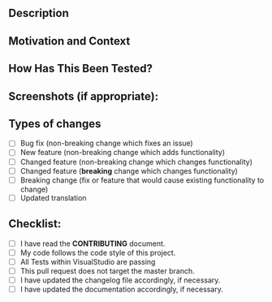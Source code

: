## Description
<!--- Describe your changes in detail -->

## Motivation and Context
<!--- Why is this change required? What problem does it solve? -->
<!--- If it fixes an open issue, please link to the issue here. -->

## How Has This Been Tested?
<!--- Please describe in detail how you tested your changes. -->
<!--- Include details of your testing environment, and the tests you ran to -->
<!--- see how your change affects other areas of the code, etc. -->

## Screenshots (if appropriate):

## Types of changes
<!--- What types of changes does your code introduce? Put an `x` in all the boxes that apply: -->
- [ ] Bug fix (non-breaking change which fixes an issue)
- [ ] New feature (non-breaking change which adds functionality)
- [ ] Changed feature (non-breaking change which changes functionality)
- [ ] Changed feature (**breaking** change which changes functionality)
- [ ] Breaking change (fix or feature that would cause existing functionality to change)
- [ ] Updated translation

## Checklist:
<!--- Go over all the following points. All of them must apply to your pull request. -->
<!--- If you're unsure about any of these, don't hesitate to ask. We're here to help! -->
- [ ] I have read the **CONTRIBUTING** document.
- [ ] My code follows the code style of this project.
- [ ] All Tests within VisualStudio are passing
- [ ] This pull request does not target the master branch.
- [ ] I have updated the changelog file accordingly, if necessary.
- [ ] I have updated the documentation accordingly, if necessary.
